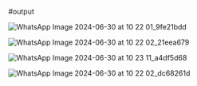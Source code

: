 #output

![WhatsApp Image 2024-06-30 at 10 22 01_9fe21bdd](https://github.com/Amitdubey0511/Quiz_kotlin/assets/106152955/70489af9-3472-4893-94e1-d63a6853634d)

![WhatsApp Image 2024-06-30 at 10 22 02_21eea679](https://github.com/Amitdubey0511/Quiz_kotlin/assets/106152955/38681f0d-381e-4279-8fd8-582355d80dea)

![WhatsApp Image 2024-06-30 at 10 23 11_a4df5d68](https://github.com/Amitdubey0511/Quiz_kotlin/assets/106152955/47ac929e-b22b-4e01-a66c-e1234a7d3c0e)

![WhatsApp Image 2024-06-30 at 10 22 02_dc68261d](https://github.com/Amitdubey0511/Quiz_kotlin/assets/106152955/a43e24eb-3c16-448f-a7ae-83e666a6f988)

